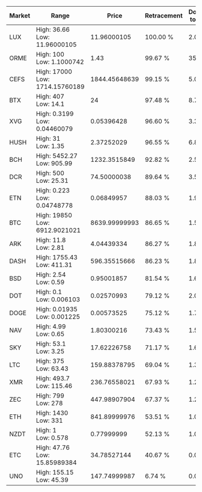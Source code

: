 | Market | Range | Price| Retracement | Doubles to 50% |
| --- | --- | --- | --- | --- |
| LUX | High: 36.66<br />Low: 11.96000105 | 11.96000105 | 100.00 % | 2.03 |
| ORME | High: 100<br />Low: 1.1000742 | 1.43 | 99.67 % | 35.35 |
| CEFS | High: 17000<br />Low: 1714.15760189 | 1844.45648639 | 99.15 % | 5.07 |
| BTX | High: 407<br />Low: 14.1 | 24 | 97.48 % | 8.77 |
| XVG | High: 0.3199<br />Low: 0.04460079 | 0.05396428 | 96.60 % | 3.38 |
| HUSH | High: 31<br />Low: 1.35 | 2.37252029 | 96.55 % | 6.82 |
| BCH | High: 5452.27<br />Low: 905.99 | 1232.3515849 | 92.82 % | 2.58 |
| DCR | High: 500<br />Low: 25.31 | 74.50000038 | 89.64 % | 3.53 |
| ETN | High: 0.223<br />Low: 0.04748778 | 0.06849957 | 88.03 % | 1.97 |
| BTC | High: 19850<br />Low: 6912.9021021 | 8639.99999993 | 86.65 % | 1.55 |
| ARK | High: 11.8<br />Low: 2.81 | 4.04439334 | 86.27 % | 1.81 |
| DASH | High: 1755.43<br />Low: 411.31 | 596.35515666 | 86.23 % | 1.82 |
| BSD | High: 2.54<br />Low: 0.59 | 0.95001857 | 81.54 % | 1.65 |
| DOT | High: 0.1<br />Low: 0.006103 | 0.02570993 | 79.12 % | 2.06 |
| DOGE | High: 0.01935<br />Low: 0.001225 | 0.00573525 | 75.12 % | 1.79 |
| NAV | High: 4.99<br />Low: 0.65 | 1.80300216 | 73.43 % | 1.56 |
| SKY | High: 53.1<br />Low: 3.25 | 17.62226758 | 71.17 % | 1.60 |
| LTC | High: 375<br />Low: 63.43 | 159.88378795 | 69.04 % | 1.37 |
| XMR | High: 493.7<br />Low: 115.46 | 236.76558021 | 67.93 % | 1.29 |
| ZEC | High: 799<br />Low: 278 | 447.98907904 | 67.37 % | 1.20 |
| ETH | High: 1430<br />Low: 331 | 841.89999976 | 53.51 % | 1.05 |
| NZDT | High: 1<br />Low: 0.578 | 0.77999999 | 52.13 % | 1.01 |
| ETC | High: 47.76<br />Low: 15.85989384 | 34.78527144 | 40.67 % | 0.00 |
| UNO | High: 155.15<br />Low: 45.39 | 147.74999987 | 6.74 % | 0.00 |
